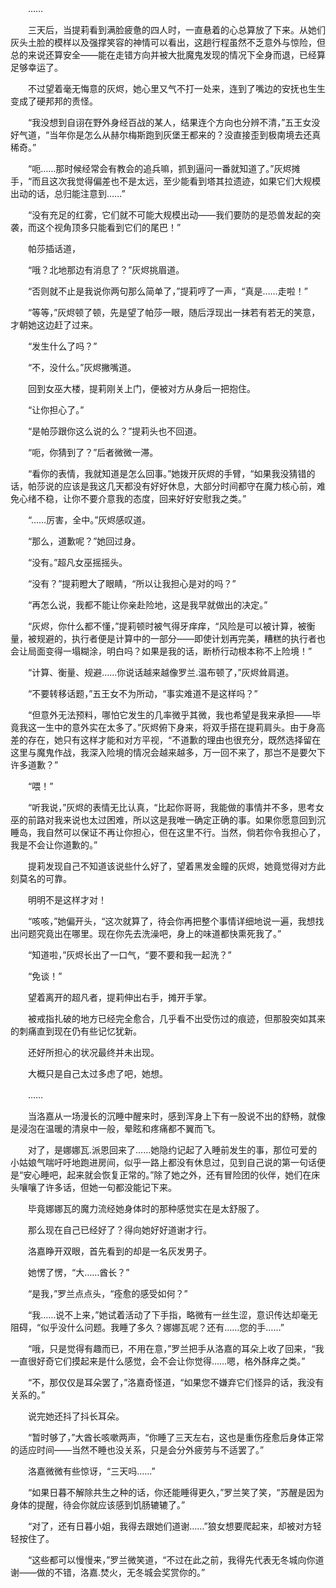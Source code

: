 　　……

　　三天后，当提莉看到满脸疲惫的四人时，一直悬着的心总算放了下来。从她们灰头土脸的模样以及强撑笑容的神情可以看出，这趟行程虽然不乏意外与惊险，但总的来说还算安全——能在走错方向并被大批魔鬼发现的情况下全身而退，已经算足够幸运了。

　　不过望着毫无悔意的灰烬，她心里又气不打一处来，连到了嘴边的安抚也生生变成了硬邦邦的责怪。

　　“我没想到自诩在野外身经百战的某人，结果连个方向也分辨不清，”五王女没好气道，“当年你是怎么从赫尔梅斯跑到灰堡王都来的？没直接歪到极南境去还真稀奇。”

　　“呃……那时候经常会有教会的追兵嘛，抓到逼问一番就知道了。”灰烬摊手，“而且这次我觉得偏差也不是太远，至少能看到塔其拉遗迹，如果它们大规模出动的话，总归能注意到……”

　　“没有充足的红雾，它们就不可能大规模出动——我们要防的是恐兽发起的突袭，而这个视角顶多只能看到它们的尾巴！”

　　帕莎插话道，

　　“哦？北地那边有消息了？”灰烬挑眉道。

　　“否则就不止是我说你两句那么简单了，”提莉哼了一声，“真是……走啦！”

　　“等等，”灰烬顿了顿，先是望了帕莎一眼，随后浮现出一抹若有若无的笑意，才朝她这边赶了过来。

　　“发生什么了吗？”

　　“不，没什么。”灰烬撇嘴道。

　　回到女巫大楼，提莉刚关上门，便被对方从身后一把抱住。

　　“让你担心了。”

　　“是帕莎跟你这么说的么？”提莉头也不回道。

　　“呃，你猜到了？”后者微微一滞。

　　“看你的表情，我就知道是怎么回事。”她拨开灰烬的手臂，“如果我没猜错的话，帕莎说的应该是我这几天都没有好好休息，大部分时间都守在魔力核心前，难免心绪不稳，让你不要介意我的态度，回来好好安慰我之类。”

　　“……厉害，全中。”灰烬感叹道。

　　“那么，道歉呢？”她回过身。

　　“没有。”超凡女巫摇摇头。

　　“没有？”提莉瞪大了眼睛，“所以让我担心是对的吗？”

　　“再怎么说，我都不能让你亲赴险地，这是我早就做出的决定。”

　　“灰烬，你什么都不懂，”提莉顿时被气得牙痒痒，“风险是可以被计算，被衡量，被规避的，执行者便是计算中的一部分——即使计划再完美，糟糕的执行者也会让局面变得一塌糊涂，明白吗？如果是我的话，断桥行动根本称不上险境！”

　　“计算、衡量、规避……你说话越来越像罗兰.温布顿了，”灰烬耸肩道。

　　“不要转移话题，”五王女不为所动，“事实难道不是这样吗？”

　　“但意外无法预料，哪怕它发生的几率微乎其微，我也希望是我来承担——毕竟我这一生中的意外实在太多了。”灰烬俯下身来，将双手搭在提莉肩头。由于身高差的存在，她只有这样才能和对方平视，“不道歉的理由也很充分，既然选择留在这里与魔鬼作战，我深入险境的情况会越来越多，万一回不来了，那岂不是要欠下许多道歉？”

　　“喂！”

　　“听我说，”灰烬的表情无比认真，“比起你哥哥，我能做的事情并不多，思考女巫的前路对我来说也太过困难，所以这是我唯一确定正确的事。如果你愿意回到沉睡岛，我自然可以保证不再让你担心，但在这里不行。当然，倘若你令我担心了，我是不会让你道歉的。”

　　提莉发现自己不知道该说些什么好了，望着黑发金瞳的灰烬，她竟觉得对方此刻莫名的可靠。

　　明明不是这样才对！

　　“咳咳，”她偏开头，“这次就算了，待会你再把整个事情详细地说一遍，我想找出问题究竟出在哪里。现在你先去洗澡吧，身上的味道都快熏死我了。”

　　“知道啦，”灰烬长出了一口气，“要不要和我一起洗？”

　　“免谈！”

　　望着离开的超凡者，提莉伸出右手，摊开手掌。

　　被戒指扎破的地方已经完全愈合，几乎看不出受伤过的痕迹，但那股突如其来的刺痛直到现在仍有些记忆犹新。

　　还好所担心的状况最终并未出现。

　　大概只是自己太过多虑了吧，她想。

　　……

　　当洛嘉从一场漫长的沉睡中醒来时，感到浑身上下有一股说不出的舒畅，就像是浸泡在温暖的清泉中一般，晕眩和疼痛都不翼而飞。

　　对了，是娜娜瓦.派恩回来了……她隐约记起了入睡前发生的事，那位可爱的小姑娘气喘吁吁地跑进房间，似乎一路上都没有休息过，见到自己说的第一句话便是“安心睡吧，起来就会恢复正常的。”除了她之外，还有冒险团的伙伴，她们在床头嚷嚷了许多话，但她一句都没能记下来。

　　毕竟娜娜瓦的魔力流经她身体时的那种感觉实在是太舒服了。

　　那么现在自己已经好了？得向她好好道谢才行。

　　洛嘉睁开双眼，首先看到的却是一名灰发男子。

　　她愣了愣，“大……酋长？”

　　“是我，”罗兰点点头，“痊愈的感受如何？”

　　“我……说不上来，”她试着活动了下手指，略微有一丝生涩，意识传达却毫无阻碍，“似乎没什么问题。我睡了多久？娜娜瓦呢？还有……您的手……”

　　“哦，只是觉得有趣而已，不用在意，”罗兰把手从洛嘉的耳朵上收了回来，“我一直很好奇它们摸起来是什么感觉，会不会让你觉得……嗯，格外酥痒之类。”

　　“不，那仅仅是耳朵罢了，”洛嘉奇怪道，“如果您不嫌弃它们怪异的话，我没有关系的。”

　　说完她还抖了抖长耳朵。

　　“暂时够了，”大酋长咳嗽两声，“你睡了三天左右，这也是重伤痊愈后身体正常的适应时间——当然不睡也没关系，只是会分外疲劳与不适罢了。”

　　洛嘉微微有些惊讶，“三天吗……”

　　“如果日暮不解除共生之种的话，你还能睡得更久，”罗兰笑了笑，“苏醒是因为身体的提醒，待会你就应该感到饥肠辘辘了。”

　　“对了，还有日暮小姐，我得去跟她们道谢……”狼女想要爬起来，却被对方轻轻按住了。

　　“这些都可以慢慢来，”罗兰微笑道，“不过在此之前，我得先代表无冬城向你道谢——做的不错，洛嘉.焚火，无冬城会奖赏你的。”
